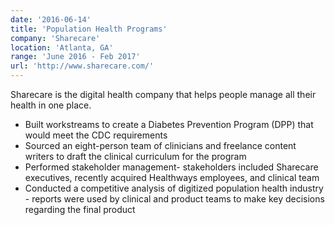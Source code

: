 ```yaml
---
date: '2016-06-14'
title: 'Population Health Programs'
company: 'Sharecare'
location: 'Atlanta, GA'
range: 'June 2016 - Feb 2017'
url: 'http://www.sharecare.com/'
---
```


Sharecare is the digital health company that helps people manage all their health in one place.

- Built workstreams to create a Diabetes Prevention Program (DPP) that would meet the CDC requirements
- Sourced an eight-person team of clinicians and freelance content writers to draft the clinical curriculum for the program
- Performed stakeholder management- stakeholders included Sharecare executives, recently acquired Healthways employees, and clinical team
- Conducted a competitive analysis of digitized population health industry - reports were used by clinical and product teams to make key decisions regarding the final product
